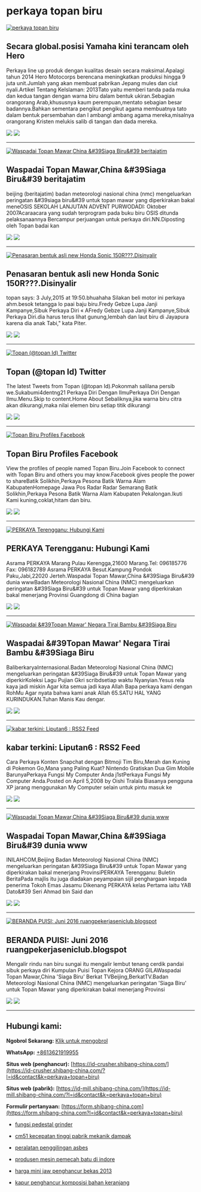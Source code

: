# perkaya topan biru

<a href="https://swt.shibang-china.com/?l=id&img&k=perkaya+topan+biru" target="_blank">![perkaya topan biru](http://static.shibang-china.com/all-800x300/231.jpg)</a>

## Secara global.posisi Yamaha kini terancam oleh Hero
Perkaya line up produk dengan kualitas desain secara maksimal.Apalagi tahun 2014 Hero Motocorps berencana meningkatkan produksi hingga 9 juta unit.Jumlah yang akan membuat pabrikan Jepang mules dan ciut nyali.Artikel Tentang KeIslaman: 2013Tato yaitu memberi tanda pada muka dan kedua tangan dengan warna biru dalam bentuk ukiran.Sebagian orangorang Arab,khususnya kaum perempuan,mentato sebagian besar badannya.Bahkan sementara pengikut pengikut agama membuatnya tato dalam bentuk persembahan dan l ambangl ambang agama mereka,misalnya orangorang Kristen melukis salib di tangan dan dada mereka.


<a href="https://whatsapp.shibangsoft.com/WhatsApp.php" target="_blank" title="WhatsApp">![](http://static.shibang-china.com/icon/whatsapp.png)</a> <a href="https://swt.shibang-china.com/?l=id&icon&k=perkaya+topan+biru" target="_blank">![](http://static.shibang-china.com/icon/chat-id.png)</a>

---

<a href="https://swt.shibang-china.com/?l=id&img&k=perkaya+topan+biru" target="_blank">![Waspadai Topan Mawar,China &#39Siaga Biru&#39 beritajatim](http://static.shibang-china.com/all-800x300/659.jpg)</a>

## Waspadai Topan Mawar,China &#39Siaga Biru&#39 beritajatim
beijing (beritajatim) badan meteorologi nasional china (nmc) mengeluarkan peringatan &#39siaga biru&#39 untuk topan mawar yang diperkirakan bakal meneOSIS SEKOLAH LANJUTAN ADVENT PURWODADI: Oktober 2007Acaraacara yang sudah terprogram pada buku biru OSIS ditunda pelaksanaannya Bercampur perjuangan untuk perkaya diri.NN.Diposting oleh Topan badai kan


<a href="https://whatsapp.shibangsoft.com/WhatsApp.php" target="_blank" title="WhatsApp">![](http://static.shibang-china.com/icon/whatsapp.png)</a> <a href="https://swt.shibang-china.com/?l=id&icon&k=perkaya+topan+biru" target="_blank">![](http://static.shibang-china.com/icon/chat-id.png)</a>

---

<a href="https://swt.shibang-china.com/?l=id&img&k=perkaya+topan+biru" target="_blank">![Penasaran bentuk asli new Honda Sonic 150R???.Disinyalir](http://static.shibang-china.com/all-800x300/950.jpg)</a>

## Penasaran bentuk asli new Honda Sonic 150R???.Disinyalir
topan says: 3 July,2015 at 19:50.bhuahaha Silakan beli motor ini perkaya ahm.besok tetangga lo paai baju biru.Fredy Gebze Lupa Janji Kampanye,Sibuk Perkaya Diri « AFredy Gebze Lupa Janji Kampanye,Sibuk Perkaya Diri.dia harus terus lihat gunung,lembah dan laut biru di Jayapura karena dia anak Tabi," kata Piter.


<a href="https://whatsapp.shibangsoft.com/WhatsApp.php" target="_blank" title="WhatsApp">![](http://static.shibang-china.com/icon/whatsapp.png)</a> <a href="https://swt.shibang-china.com/?l=id&icon&k=perkaya+topan+biru" target="_blank">![](http://static.shibang-china.com/icon/chat-id.png)</a>

---

<a href="https://swt.shibang-china.com/?l=id&img&k=perkaya+topan+biru" target="_blank">![Topan (@topan Id) Twitter](http://static.shibang-china.com/all-800x300/419.jpg)</a>

## Topan (@topan Id) Twitter
The latest Tweets from Topan (@topan Id).Pokonmah salilana persib we.Sukabumi4dentng21 Perkaya Diri Dengan IlmuPerkaya Diri Dengan Ilmu.Menu.Skip to content.Home About Sebaliknya,jika warna biru citra akan dikurangi,maka nilai elemen biru setiap titik dikurangi


<a href="https://whatsapp.shibangsoft.com/WhatsApp.php" target="_blank" title="WhatsApp">![](http://static.shibang-china.com/icon/whatsapp.png)</a> <a href="https://swt.shibang-china.com/?l=id&icon&k=perkaya+topan+biru" target="_blank">![](http://static.shibang-china.com/icon/chat-id.png)</a>

---

<a href="https://swt.shibang-china.com/?l=id&img&k=perkaya+topan+biru" target="_blank">![Topan Biru Profiles Facebook](http://static.shibang-china.com/all-800x300/38.jpg)</a>

## Topan Biru Profiles Facebook
View the profiles of people named Topan Biru.Join Facebook to connect with Topan Biru and others you may know.Facebook gives people the power to shareBatik Solikhin,Perkaya Pesona Batik Warna Alam KabupatenHomepage Jawa Pos Radar Radar Semarang Batik Solikhin,Perkaya Pesona Batik Warna Alam Kabupaten Pekalongan.Ikuti Kami kuning,coklat,hitam dan biru.


<a href="https://whatsapp.shibangsoft.com/WhatsApp.php" target="_blank" title="WhatsApp">![](http://static.shibang-china.com/icon/whatsapp.png)</a> <a href="https://swt.shibang-china.com/?l=id&icon&k=perkaya+topan+biru" target="_blank">![](http://static.shibang-china.com/icon/chat-id.png)</a>

---

<a href="https://swt.shibang-china.com/?l=id&img&k=perkaya+topan+biru" target="_blank">![PERKAYA Terengganu: Hubungi Kami](http://static.shibang-china.com/all-800x300/771.jpg)</a>

## PERKAYA Terengganu: Hubungi Kami
Asrama PERKAYA Marang Pulau Kerengga,21600 Marang.Tel: 096185776 Fax: 096182789 Asrama PERKAYA Besut.Kampung Pondok Paku,Jabi,22020 Jerteh.Waspadai Topan Mawar,China &#39Siaga Biru&#39 dunia wwwBadan Meteorologi Nasional China (NMC) mengeluarkan peringatan &#39Siaga Biru&#39 untuk Topan Mawar yang diperkirakan bakal menerjang Provinsi Guangdong di China bagian


<a href="https://whatsapp.shibangsoft.com/WhatsApp.php" target="_blank" title="WhatsApp">![](http://static.shibang-china.com/icon/whatsapp.png)</a> <a href="https://swt.shibang-china.com/?l=id&icon&k=perkaya+topan+biru" target="_blank">![](http://static.shibang-china.com/icon/chat-id.png)</a>

---

<a href="https://swt.shibang-china.com/?l=id&img&k=perkaya+topan+biru" target="_blank">![Waspadai &#39Topan Mawar' Negara Tirai Bambu &#39Siaga Biru](http://static.shibang-china.com/all-800x300/48.jpg)</a>

## Waspadai &#39Topan Mawar' Negara Tirai Bambu &#39Siaga Biru
BaliberkaryaInternasional.Badan Meteorologi Nasional China (NMC) mengeluarkan peringatan &#39Siaga Biru&#39 untuk Topan Mawar yang diperkirKoleksi Lagu Pujian Gkri scribdsetiap waktu Nyanyian.Yesus rela kaya jadi miskin Agar kita semua jadi kaya Allah Bapa perkaya kami dengan RohMu Agar nyata bahwa kami anak Allah 65.SATU HAL YANG KURINDUKAN.Tuhan Manis Kau dengar.


<a href="https://whatsapp.shibangsoft.com/WhatsApp.php" target="_blank" title="WhatsApp">![](http://static.shibang-china.com/icon/whatsapp.png)</a> <a href="https://swt.shibang-china.com/?l=id&icon&k=perkaya+topan+biru" target="_blank">![](http://static.shibang-china.com/icon/chat-id.png)</a>

---

<a href="https://swt.shibang-china.com/?l=id&img&k=perkaya+topan+biru" target="_blank">![kabar terkini: Liputan6 : RSS2 Feed](http://static.shibang-china.com/all-800x300/1013.jpg)</a>

## kabar terkini: Liputan6 : RSS2 Feed
Cara Perkaya Konten Snapchat dengan Bitmoji Tim Biru,Merah dan Kuning di Pokemon Go,Mana yang Paling Kuat? Nintendo Gratiskan Dua Gim Mobile BarunyaPerkaya Fungsi My Computer Anda j1stPerkaya Fungsi My Computer Anda.Posted on April 5,2008 by Oishi Tralala Biasanya pengguna XP jarang menggunakan My Computer selain untuk pintu masuk ke


<a href="https://whatsapp.shibangsoft.com/WhatsApp.php" target="_blank" title="WhatsApp">![](http://static.shibang-china.com/icon/whatsapp.png)</a> <a href="https://swt.shibang-china.com/?l=id&icon&k=perkaya+topan+biru" target="_blank">![](http://static.shibang-china.com/icon/chat-id.png)</a>

---

<a href="https://swt.shibang-china.com/?l=id&img&k=perkaya+topan+biru" target="_blank">![Waspadai Topan Mawar,China &#39Siaga Biru&#39 dunia www](http://static.shibang-china.com/all-800x300/760.jpg)</a>

## Waspadai Topan Mawar,China &#39Siaga Biru&#39 dunia www
INILAHCOM,Beijing Badan Meteorologi Nasional China (NMC) mengeluarkan peringatan &#39Siaga Biru&#39 untuk Topan Mawar yang diperkirakan bakal menerjang ProvinsiPERKAYA Terengganu: Buletin BeritaPada majlis itu juga diadakan peyampaian sijil penghargaan kepada penerima Tokoh Emas Jasamu Dikenang PERKAYA kelas Pertama iaitu YAB Dato&#39 Seri Ahmad bin Said dan


<a href="https://whatsapp.shibangsoft.com/WhatsApp.php" target="_blank" title="WhatsApp">![](http://static.shibang-china.com/icon/whatsapp.png)</a> <a href="https://swt.shibang-china.com/?l=id&icon&k=perkaya+topan+biru" target="_blank">![](http://static.shibang-china.com/icon/chat-id.png)</a>

---

<a href="https://swt.shibang-china.com/?l=id&img&k=perkaya+topan+biru" target="_blank">![BERANDA PUISI: Juni 2016 ruangpekerjaseniclub.blogspot](http://static.shibang-china.com/all-800x300/554.jpg)</a>

## BERANDA PUISI: Juni 2016 ruangpekerjaseniclub.blogspot
Mengalir rindu nan biru sungai itu mengalir lembut tenang cerdik pandai sibuk perkaya diri Kumpulan Puisi Topan Kejora ORANG GILAWaspadai Topan Mawar,China 'Siaga Biru' Berkat TVBeijing,BerkatTV.Badan Meteorologi Nasional China (NMC) mengeluarkan peringatan 'Siaga Biru' untuk Topan Mawar yang diperkirakan bakal menerjang Provinsi


<a href="https://whatsapp.shibangsoft.com/WhatsApp.php" target="_blank" title="WhatsApp">![](http://static.shibang-china.com/icon/whatsapp.png)</a> <a href="https://swt.shibang-china.com/?l=id&icon&k=perkaya+topan+biru" target="_blank">![](http://static.shibang-china.com/icon/chat-id.png)</a>

---
## Hubungi kami:

**Ngobrol Sekarang:** [Klik untuk mengobrol](https://swt.shibang-china.com?l=id&contact&k=perkaya+topan+biru)

**WhatsApp:**  [+8613621919955](https://whatsapp.shibangsoft.com/WhatsApp.php)

**Situs web (penghancur):** [https://id-crusher.shibang-china.com/](https://id-crusher.shibang-china.com/?l=id&contact&k=perkaya+topan+biru)

**Situs web (pabrik):** [https://id-mill.shibang-china.com/](https://id-mill.shibang-china.com/?l=id&contact&k=perkaya+topan+biru)

**Formulir pertanyaan:** [https://form.shibang-china.com](https://form.shibang-china.com?l=id&contact&k=perkaya+topan+biru)

* [fungsi pedestal grinder](../39/fungsi%20pedestal%20grinder.md)

* [cm51 kecepatan tinggi pabrik mekanik dampak](../32/cm51%20kecepatan%20tinggi%20pabrik%20mekanik%20dampak.md)

* [peralatan penggilingan asbes](../35/peralatan%20penggilingan%20asbes.md)

* [produsen mesin pemecah batu di indore](../39/produsen%20mesin%20pemecah%20batu%20di%20indore.md)

* [harga mini jaw penghancur bekas 2013](../38/harga%20mini%20jaw%20penghancur%20bekas%202013.md)

* [kapur penghancur komposisi bahan keranjang](../34/kapur%20penghancur%20komposisi%20bahan%20keranjang.md)